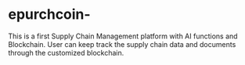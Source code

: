 # epurchcoin-
This is a first Supply Chain Management platform with AI functions and Blockchain. User can keep track the supply chain data and documents through the customized blockchain.
